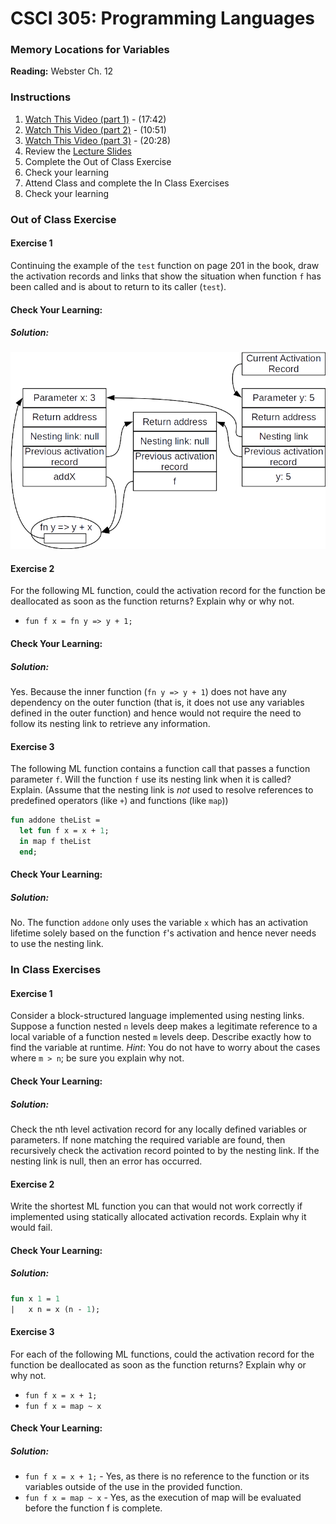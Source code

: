 # CSCI 305: Programming Languages

### Memory Locations for Variables

**Reading:** Webster Ch. 12

### Instructions
1. [Watch This Video (part 1)](https://youtu.be/sL7FKbWorRU) - (17:42)
2. [Watch This Video (part 2)](https://youtu.be/oWNVyWUbphc) - (10:51)
3. [Watch This Video (part 3)](https://youtu.be/TAU0BAqDAxk) - (20:28)
4. Review the [Lecture Slides](slides/Lecture23.pdf)
5. Complete the Out of Class Exercise
6. Check your learning
7. Attend Class and complete the In Class Exercises
8. Check your learning

### Out of Class Exercise

#### Exercise 1
Continuing the example of the `test` function on page 201 in the book, draw the activation records and links that show the situation when function `f` has been called and is about to return to its caller (`test`).

#### Check Your Learning:

##### Solution:

![act_record](images/lecture23/test_act_record.png)

#### Exercise 2
For the following ML function, could the activation record for the function be deallocated as soon as the function returns? Explain why or why not.

- `fun f x = fn y => y + 1;`

#### Check Your Learning:

##### Solution:
Yes. Because the inner function (`fn y => y + 1`) does not have any dependency on the outer function (that is, it does not use any variables defined in the outer function) and hence would not require the need to follow its nesting link to retrieve any information.

#### Exercise 3
The following ML function contains a function call that passes a function parameter `f`. Will the function `f` use its nesting link when it is called? Explain. (Assume that the nesting link is *not* used to resolve references to predefined operators (like `+`) and functions (like `map`))

```ml
fun addone theList =
  let fun f x = x + 1;
  in map f theList
  end;
```

#### Check Your Learning:

##### Solution:
No. The function `addone` only uses the variable `x` which has an activation lifetime solely based on the function `f`'s activation and hence never needs to use the nesting link.

### In Class Exercises

#### Exercise 1
Consider a block-structured language implemented using nesting links. Suppose a function nested `n` levels deep makes a legitimate reference to a local variable of a function nested `m` levels deep. Describe exactly how to find the variable at runtime. *Hint*: You do not have to worry about the cases where `m > n`; be sure you explain why not.

#### Check Your Learning:

##### Solution:
Check the nth level activation record for any locally defined variables or parameters. If none matching the required variable are found, then recursively check the activation record pointed to by the nesting link. If the nesting link is null, then an error has occurred.

#### Exercise 2
Write the shortest ML function you can that would not work correctly if implemented using statically allocated activation records. Explain why it would fail.

#### Check Your Learning:

##### Solution:
```ml
fun x 1 = 1
|   x n = x (n - 1);
```

#### Exercise 3
For each of the following ML functions, could the activation record for the function be deallocated as soon as the function returns? Explain why or why not.

- `fun f x = x + 1;`
- `fun f x = map ~ x`

#### Check Your Learning:

##### Solution:
- `fun f x = x + 1;` - Yes, as there is no reference to the function or its variables outside of the use in the provided function.
- `fun f x = map ~ x` - Yes, as the execution of map will be evaluated before the function f is complete.
